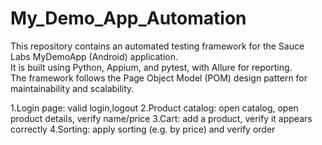 # My_Demo_App_Automation
This repository contains an automated testing framework for the Sauce Labs MyDemoApp (Android) application.  
It is built using Python, Appium, and pytest, with Allure for reporting.  
The framework follows the Page Object Model (POM) design pattern for maintainability and scalability.

1.Login page: valid login,logout
2.Product catalog: open catalog, open product details, verify name/price
3.Cart: add a product, verify it appears correctly
4.Sorting: apply sorting (e.g. by price) and verify order
